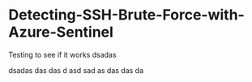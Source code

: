 # Detecting-SSH-Brute-Force-with-Azure-Sentinel

Testing to see if it works
dsadas

dsadas
das
das
d
asd
sad
as
das
das
da
